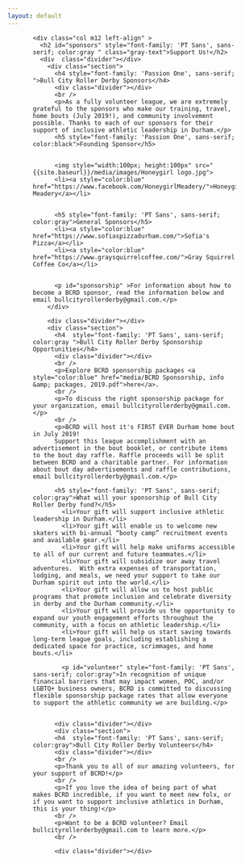 ```yaml
---
layout: default
---
```


  <div class="container" style="padding-left:50px; padding-right:50px;">

<div class="section">


    <div class="col m12 left-align" >
      <h2 id="sponsors" style="font-family: 'PT Sans', sans-serif; color:gray " class="gray-text">Support Us!</h2>
      <div  class="divider"></div>
        <div class="section">
          <h4 style="font-family: 'Passion One', sans-serif; ">Bull City Roller Derby Sponsors</h4>
          <div class="divider"></div>
          <br />
          <p>As a fully volunteer league, we are extremely grateful to the sponsors who make our training, travel, home bouts (July 2019!), and community involvement possible. Thanks to each of our sponsors for their support of inclusive athletic leadership in Durham.</p>
          <h5 style="font-family: 'Passion One', sans-serif; color:black">Founding Sponsor</h5>


          <img style="width:100px; height:100px" src="{{site.baseurl}}/media/images/Honeygirl logo.jpg">
          <li><a style="color:blue" href="https://www.facebook.com/HoneygirlMeadery/">Honeygirl Meadery</a></li>


          <h5 style="font-family: 'PT Sans', sans-serif; color:gray">General Sponsors</h5>
          <li><a style="color:blue" href="https://www.sofiaspizzadurham.com/">Sofia's Pizza</a></li>
          <li><a style="color:blue" href="https://www.graysquirrelcoffee.com/">Gray Squirrel Coffee Co</a></li>


          <p id="sponsorship" >For information about how to become a BCRD sponsor, read the information below and email bullcityrollerderby@gmail.com.</p>
        </div>

        <div class="divider"></div>
        <div class="section">
          <h4  style="font-family: 'PT Sans', sans-serif; color:gray ">Bull City Roller Derby Sponsorship Opportunities</h4>
          <div class="divider"></div>
          <br />
          <p>Explore BCRD sponsorship packages <a style="color:blue" href="media/BCRD Sponsorship, info &amp; packages, 2019.pdf">here</a>.
          <br />
          <p>To discuss the right sponsorship package for your organization, email bullcityrollerderby@gmail.com.</p>
          <br />
          <p>BCRD will host it's FIRST EVER Durham home bout in July 2019!
          Support this league accomplishment with an advertisement in the bout booklet, or contribute items to the bout day raffle. Raffle proceeds will be split between BCRD and a charitable partner. For information about bout day advertisements and raffle contributions, email bullcityrollerderby@gmail.com.</p>

          <h5 style="font-family: 'PT Sans', sans-serif; color:gray">What will your sponsorship of Bull City Roller Derby fund?</h5>
            <li>Your gift will support inclusive athletic leadership in Durham.</li>
            <li>Your gift will enable us to welcome new skaters with bi-annual “booty camp” recruitment events and available gear.</li>
            <li>Your gift will help make uniforms accessible to all of our current and future teammates.</li>
            <li>Your gift will subsidize our away travel adventures.  With extra expenses of transportation, lodging, and meals, we need your support to take our Durham spirit out into the world.</li>
            <li>Your gift will allow us to host public programs that promote inclusion and celebrate diversity in derby and the Durham community.</li>
            <li>Your gift will provide us the opportunity to expand our youth engagement efforts throughout the community, with a focus on athletic leadership.</li>
            <li>Your gift will help us start saving towards long-term league goals, including establishing a dedicated space for practice, scrimmages, and home bouts.</li>

            <p id="volunteer" style="font-family: 'PT Sans', sans-serif; color:gray">In recognition of unique financial barriers that may impact women, POC, and/or LGBTQ+ business owners, BCRD is committed to discussing flexible sponsorship package rates that allow everyone to support the athletic community we are building.</p>


          <div class="divider"></div>
          <div class="section">
          <h4  style="font-family: 'PT Sans', sans-serif; color:gray">Bull City Roller Derby Volunteers</h4>
          <div class="divider"></div>
          <br />
          <p>Thank you to all of our amazing volunteers, for your support of BCRD!</p>
          <br />
          <p>If you love the idea of being part of what makes BCRD incredible, if you want to meet new folx, or if you want to support inclusive athletics in Durham, this is your thing!</p>
          <br />
          <p>Want to be a BCRD volunteer? Email bullcityrollerderby@gmail.com to learn more.</p>
          <br />
      
          <div class="divider"></div>
